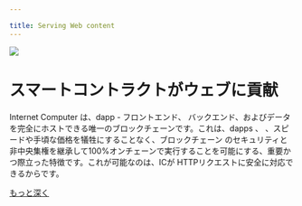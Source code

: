 ```yaml
---

title: Serving Web content
---
```

![](/img/how-it-works/web-content.jpg)

# スマートコントラクトがウェブに貢献

Internet Computer は、dapp - フロントエンド、
バックエンド、およびデータを完全にホストできる唯一のブロックチェーンです。これは、dapps 、
、スピードや手頃な価格を犠牲にすることなく、ブロックチェーン
のセキュリティと非中央集権を継承して100%オンチェーンで実行することを可能にする、重要かつ際立った特徴です。これが可能なのは、ICが
HTTPリクエストに安全に対応できるからです。

[もっと深く](/how-it-works/smart-contracts-serve-the-web/)

<!---


![](/img/how-it-works/web-content.jpg)

# Smart Contracts serve the web

The Internet Computer is the only blockchain that can host a full dapp – frontend,
backend and data. This is a crucial and distinguishing feature allowing dapps to
run 100% on-chain inheriting the security and decentralization of blockchain
without sacrificing speed or affordability. This is possible because the IC can
securely serve HTTP requests.

[Go deeper](/how-it-works/smart-contracts-serve-the-web/)

-->
